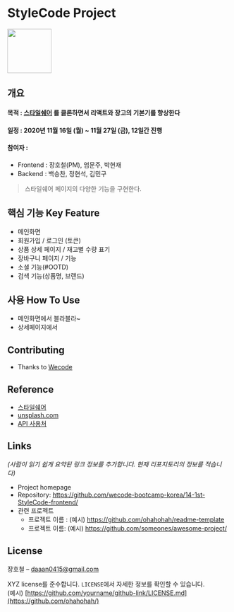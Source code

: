 # StyleCode Project

<img src="https://i.ibb.co/h2xWRXL/2020-11-16-6-27-04.png" height="100"/>

## 개요

#### 목적 : [스타일쉐어](https://www.styleshare.kr/) 를 클론하면서 리액트와 장고의 기본기를 향상한다

#### 일정 : 2020년 11월 16일 (월) ~ 11월 27일 (금), 12일간 진행

#### 참여자 :

- Frontend : 장호철(PM), 엄문주, 박현재
- Backend : 백승찬, 정현석, 김민구

> 스타일쉐어 페이지의 다양한 기능을 구현한다.

## 핵심 기능 Key Feature

- 메인화면
- 회원가입 / 로그인 (토큰)
- 상품 상세 페이지 / 재고별 수량 표기
- 장바구니 페이지 / 기능
- 소셜 기능(#OOTD)
- 검색 기능(상품명, 브랜드)

## 사용 How To Use

- 메인화면에서 블라블라~
- 상세페이지에서

## Contributing

- Thanks to [Wecode]("https://wecode.co.kr/")

## Reference

- [스타일쉐어](https://www.styleshare.kr/)
- [unsplash.com](https://unsplash.com/)
- [API 사용처](http://google.com)

## Links

_(사람이 읽기 쉽게 요약된 링크 정보를 추가합니다. 현재 리포지토리의 정보를 적습니다)_

- Project homepage
- Repository: https://github.com/wecode-bootcamp-korea/14-1st-StyleCode-frontend/
- 관련 프로젝트
  - 프로젝트 이름 : (예시) https://github.com/ohahohah/readme-template
  - 프로젝트 이름: (예시) https://github.com/someones/awesome-project/

## License

장호철 – [daaan0415@gmail.com](mailto:daaan0415@gmail.com)

XYZ license를 준수합니다. `LICENSE`에서 자세한 정보를 확인할 수 있습니다.  
(예시) [https://github.com/yourname/github-link/LICENSE.md](https://github.com/ohahohah/)
